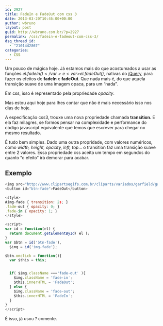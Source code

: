 ```yaml
---
id: 2927
title: FadeIn e FadeOut com css 3
date: 2013-03-20T10:46:00+00:00
author: wbruno
layout: post
guid: http://wbruno.com.br/?p=2927
permalink: /css/fadein-e-fadeout-com-css-3/
dsq_thread_id:
  - "2101442867"
categories:
  - CSS
---
```

Um pouco de mágica hoje. Já estamos mais do que acostumados a usar as funções <var>$el.fadeIn()</var> e <var>$el.fadeOut()</var>, nativas do <a href="http://jquery.com/" target="_blank" rel="external">jQuery</a>, para fazer os efeitos de **fadeIn** e **fadeOut**. Que nada mais é, do que aquela transição suave de uma imagem opaca, para um &#8220;nada&#8221;.

Em css, isso é representado pela propriedade <var>opacity</var>.

Mas estou aqui hoje para lhes contar que não é mais necessário isso nos dias de hoje.

A especificação css3, trouxe uma nova propriedade chamada **transition**. E ela faz milagres, se formos pensar na complexidade e performance do código javascript equivalente que temos que escrever para chegar no mesmo resultado.

É tudo bem simples. Dado uma outra propridade, com valores numéricos, como <var>width, height, opacity, left, top</var>&#8230; o transition faz uma transição suave entre 2 valores. Essa propriedade css aceita um tempo em segundos do quanto &#8220;o efeito&#8221; irá demorar para acabar.

## Exemplo

``` js
<img src="http://www.clipartsegifs.com.br/cliparts/variados/garfield/garfield_02.jpg" id="img-fade" />
<button id="btn-fade">FadeOut</button>

<style>
#img-fade { transition: 2s; }
.fade-out { opacity: 0; }
.fade-in { opacity: 1; }
</style>

<script>
var id = function(el) {
  return document.getElementById( el );
}
var $btn = id('btn-fade'),
  $img = id('img-fade');

$btn.onclick = function(){
  var $this = this;


  if( $img.className ==='fade-out' ){
    $img.className = 'fade-in';
    $this.innerHTML = 'FadeOut';
  } else {
    $img.className = 'fade-out';
    $this.innerHTML = 'FadeIn';
  }
}
</script>
```

É isso, já usou ? comente.
